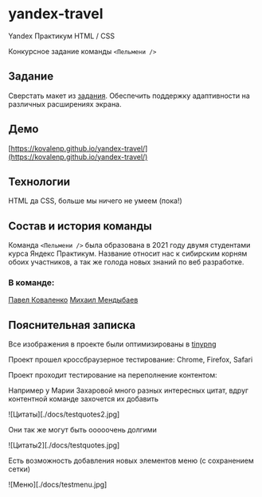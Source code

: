 # yandex-travel

Yandex Практикум HTML / CSS

Конкурсное задание команды `<Пельмени />`

## Задание

Сверстать макет из [задания](./docs/task/mockup_2021.png).
Обеспечить поддержку адаптивности на различных расширениях экрана.

## Демо

[https://kovalenp.github.io/yandex-travel/](https://kovalenp.github.io/yandex-travel/)

## Технологии

HTML да CSS, больше мы ничего не умеем (пока!)

## Состав и история команды

Команда `<Пельмени />` была образована в 2021 году двумя студентами курса Яндекс Практикум.
Название относит нас к сибирским корням обоих участников, а так же голода новых знаний по веб разработке.

### В команде:

[Павел Коваленко](https://github.com/kovalenp)
[Михаил Мендыбаев](https://github.com/Michael2M-dot)

## Пояснительная записка

Все изображения в проекте были оптимизированы в [tinypng](https://tinypng.com/)

Проект прошел кроссбраузерное тестирование: Chrome, Firefox, Safari

Проект проходит тестирование на переполнение контентом:

Например у Марии Захаровой много разных интересных цитат, вдруг контентной команде захочется их добавить

![Цитаты][./docs/testquotes2.jpg]

Они так же могут быть ооооочень долгими

![Цитаты2][./docs/testquotes.jpg]

Есть возможность добавления новых элементов меню (с сохранением сетки)

![Меню][./docs/testmenu.jpg]
